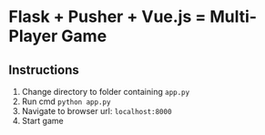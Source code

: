 # Flask + Pusher + Vue.js = Multi-Player Game 

## Instructions
1. Change directory to folder containing `app.py`
2. Run cmd `python app.py`
3. Navigate to browser url: `localhost:8000`
4. Start game
